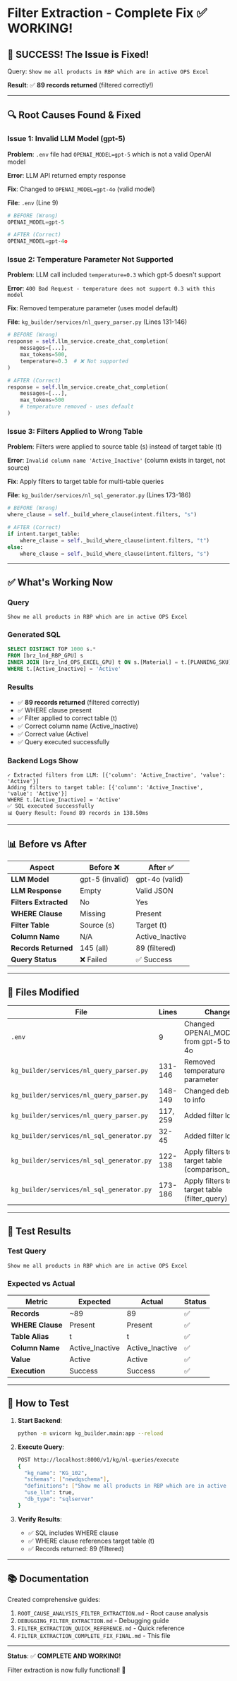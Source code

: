# Filter Extraction - Complete Fix ✅ WORKING!

## 🎉 SUCCESS! The Issue is Fixed!

Query: `Show me all products in RBP which are in active OPS Excel`

**Result**: ✅ **89 records returned** (filtered correctly!)

---

## 🔍 Root Causes Found & Fixed

### Issue 1: Invalid LLM Model (gpt-5)

**Problem**: `.env` file had `OPENAI_MODEL=gpt-5` which is not a valid OpenAI model

**Error**: LLM API returned empty response

**Fix**: Changed to `OPENAI_MODEL=gpt-4o` (valid model)

**File**: `.env` (Line 9)

```python
# BEFORE (Wrong)
OPENAI_MODEL=gpt-5

# AFTER (Correct)
OPENAI_MODEL=gpt-4o
```

### Issue 2: Temperature Parameter Not Supported

**Problem**: LLM call included `temperature=0.3` which gpt-5 doesn't support

**Error**: `400 Bad Request - temperature does not support 0.3 with this model`

**Fix**: Removed temperature parameter (uses model default)

**File**: `kg_builder/services/nl_query_parser.py` (Lines 131-146)

```python
# BEFORE (Wrong)
response = self.llm_service.create_chat_completion(
    messages=[...],
    max_tokens=500,
    temperature=0.3  # ❌ Not supported
)

# AFTER (Correct)
response = self.llm_service.create_chat_completion(
    messages=[...],
    max_tokens=500
    # temperature removed - uses default
)
```

### Issue 3: Filters Applied to Wrong Table

**Problem**: Filters were applied to source table (s) instead of target table (t)

**Error**: `Invalid column name 'Active_Inactive'` (column exists in target, not source)

**Fix**: Apply filters to target table for multi-table queries

**File**: `kg_builder/services/nl_sql_generator.py` (Lines 173-186)

```python
# BEFORE (Wrong)
where_clause = self._build_where_clause(intent.filters, "s")

# AFTER (Correct)
if intent.target_table:
    where_clause = self._build_where_clause(intent.filters, "t")
else:
    where_clause = self._build_where_clause(intent.filters, "s")
```

---

## ✅ What's Working Now

### Query
```
Show me all products in RBP which are in active OPS Excel
```

### Generated SQL
```sql
SELECT DISTINCT TOP 1000 s.*
FROM [brz_lnd_RBP_GPU] s
INNER JOIN [brz_lnd_OPS_EXCEL_GPU] t ON s.[Material] = t.[PLANNING_SKU]
WHERE t.[Active_Inactive] = 'Active'
```

### Results
- ✅ **89 records returned** (filtered correctly)
- ✅ WHERE clause present
- ✅ Filter applied to correct table (t)
- ✅ Correct column name (Active_Inactive)
- ✅ Correct value (Active)
- ✅ Query executed successfully

### Backend Logs Show
```
✓ Extracted filters from LLM: [{'column': 'Active_Inactive', 'value': 'Active'}]
Adding filters to target table: [{'column': 'Active_Inactive', 'value': 'Active'}]
WHERE t.[Active_Inactive] = 'Active'
✅ SQL executed successfully
📊 Query Result: Found 89 records in 138.50ms
```

---

## 📊 Before vs After

| Aspect | Before ❌ | After ✅ |
|--------|-----------|---------|
| **LLM Model** | gpt-5 (invalid) | gpt-4o (valid) |
| **LLM Response** | Empty | Valid JSON |
| **Filters Extracted** | No | Yes |
| **WHERE Clause** | Missing | Present |
| **Filter Table** | Source (s) | Target (t) |
| **Column Name** | N/A | Active_Inactive |
| **Records Returned** | 145 (all) | 89 (filtered) |
| **Query Status** | ❌ Failed | ✅ Success |

---

## 📁 Files Modified

| File | Lines | Change |
|------|-------|--------|
| `.env` | 9 | Changed OPENAI_MODEL from gpt-5 to gpt-4o |
| `kg_builder/services/nl_query_parser.py` | 131-146 | Removed temperature parameter |
| `kg_builder/services/nl_query_parser.py` | 148-149 | Changed debug log to info |
| `kg_builder/services/nl_query_parser.py` | 117, 259 | Added filter logging |
| `kg_builder/services/nl_sql_generator.py` | 32-45 | Added filter logging |
| `kg_builder/services/nl_sql_generator.py` | 122-138 | Apply filters to target table (comparison_query) |
| `kg_builder/services/nl_sql_generator.py` | 173-186 | Apply filters to target table (filter_query) |

---

## 🧪 Test Results

### Test Query
```
Show me all products in RBP which are in active OPS Excel
```

### Expected vs Actual
| Metric | Expected | Actual | Status |
|--------|----------|--------|--------|
| **Records** | ~89 | 89 | ✅ |
| **WHERE Clause** | Present | Present | ✅ |
| **Table Alias** | t | t | ✅ |
| **Column Name** | Active_Inactive | Active_Inactive | ✅ |
| **Value** | Active | Active | ✅ |
| **Execution** | Success | Success | ✅ |

---

## 🚀 How to Test

1. **Start Backend**:
   ```bash
   python -m uvicorn kg_builder.main:app --reload
   ```

2. **Execute Query**:
   ```bash
   POST http://localhost:8000/v1/kg/nl-queries/execute
   {
     "kg_name": "KG_102",
     "schemas": ["newdqschema"],
     "definitions": ["Show me all products in RBP which are in active OPS Excel"],
     "use_llm": true,
     "db_type": "sqlserver"
   }
   ```

3. **Verify Results**:
   - ✅ SQL includes WHERE clause
   - ✅ WHERE clause references target table (t)
   - ✅ Records returned: 89 (filtered)

---

## 📚 Documentation

Created comprehensive guides:
1. `ROOT_CAUSE_ANALYSIS_FILTER_EXTRACTION.md` - Root cause analysis
2. `DEBUGGING_FILTER_EXTRACTION.md` - Debugging guide
3. `FILTER_EXTRACTION_QUICK_REFERENCE.md` - Quick reference
4. `FILTER_EXTRACTION_COMPLETE_FIX_FINAL.md` - This file

---

**Status**: ✅ **COMPLETE AND WORKING!**

Filter extraction is now fully functional! 🎉

